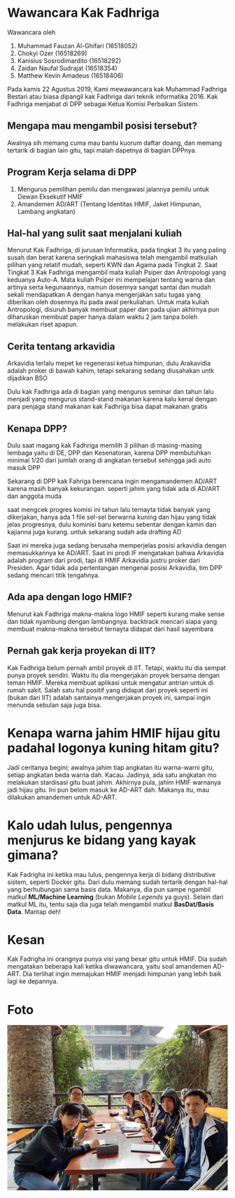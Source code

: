 # Wawancara Kak Fadhriga

Wawancara oleh
1. Muhammad Fauzan Al-Ghifari (16518052)
2. Chokyi Ozer (16518269)
3. Kanisius Sosrodimardito (16518292)
4. Zaidan Naufal Sudrajat (16518354)
5. Matthew Kevin Amadeus (16518406)

Pada kamis 22 Agustus 2019, Kami mewawancara kak Muhammad Fadhriga Bestari atau biasa dipangil kak Fadhriga dari teknik informatika 2016. Kak Fadhriga menjabat di DPP sebagai Ketua Komisi Perbaikan Sistem.

<h2>Mengapa mau mengambil posisi tersebut?</h2>
<p>Awalnya sih memang cuma mau bantu kuorum daftar doang, dan memang tertarik di bagian lain gitu, tapi malah dapetnya di bagian DPPnya.</p>

## Program Kerja selama di DPP
1. Mengurus pemilihan pemilu dan mengawasi jalannya pemilu untuk Dewan Eksekutif HMIF
2. Amandemen AD/ART (Tentang Identitas HMIF, Jaket Himpunan, Lambang angkatan)

## Hal-hal yang sulit saat menjalani kuliah
Menurut Kak Fadhriga, di jurusan Informatika, pada tingkat 3 itu yang paling susah dan berat karena seringkali mahasiswa telah mengambil matkuliah pilihan yang relatif mudah, seperti KWN dan Agama pada Tingkat 2. Saat Tingkat 3 Kak Fadhriga mengambil mata kuliah Psiper dan Antropologi yang keduanya Auto-A. Mata kuliah Psiper ini mempelajari tentang warna dan artinya serta kegunaannya, namun dosennya sangat santai dan mudah sekali mendapatkan A dengan hanya mengerjakan satu tugas yang diberikan oleh dosennya itu pada awal perkuliahan. Untuk mata kuliah Antropologi, disuruh banyak membuat paper dan pada ujian akhirnya pun diharuskan membuat paper hanya dalam waktu 2 jam tanpa boleh melakukan riset apapun.

## Cerita tentang arkavidia
Arkavidia terlalu mepet ke regenerasi ketua himpunan, dulu Arakavidia adalah proker di bawah kahim, tetapi sekarang sedang diusahakan untk dijadikan BSO

Dulu kak Fadhriga ada di bagian yang mengurus seminar dan tahun lalu menjadi yang mengurus stand-stand makanan karena kalu kenal dengan para penjaga stand makanan kak Fadhriga bisa dapat makanan gratis

## Kenapa DPP?
Dulu saat magang kak Fadhriga memilih 3 pilihan di masing-masing lembaga yaitu di DE, DPP dan Kesenatoran, karena DPP membutuhkan minimal 1/20 dari jumlah orang di angkatan tersebut sehingga jadi auto masuk DPP

Sekarang di DPP kak Fahriga berencana ingin mengamandemen AD/ART karena masih banyak kekurangan. seperti jahim yang tidak ada di AD/ART dan anggota muda

saat mengcek progres komisi ini tahun lalu ternayta tidak banyak yang dikerjakan, hanya ada 1 file sel-sel berwarna kuning dan hijau yang tidak jelas progresnya, dulu kominisi baru ketemu sebentar dengan kamin dan kajianna juga kurang. untuk sekarang sudah ada drafting AD

Saat ini mereka juga sedang berusaha memperjelas posisi arkavidia dengan memasukkannya ke AD/ART. Saat ini prodi IF mengatakan bahwa Arkavidia adalah program dari prodi, tapi di HMIF Arkavidia justru proker dari Presiden. Agar tidak ada pertentangan mengenai posisi Arkavidia, tim DPP sedang mencari titik tengahnya.

## Ada apa dengan logo HMIF?
Menurut kak Fadhriga makna-makna logo HMIF seperti kurang make sense dan tidak nyambung dengan lambangnya. backtrack mencari siapa yang membuat makna-makna tersebut ternayta didapat dari hasil sayembara

## Pernah gak kerja proyekan di IIT?
Kak Fadhriga belum pernah ambil proyek di IIT. Tetapi, waktu itu dia sempat punya proyek sendiri. Waktu itu dia mengerjakan proyek bersama dengan teman HMIF. Mereka membuat aplikasi untuk mengatur antrian untuk di rumah sakit. Salah satu hal positif yang didapat dari proyek seperti ini (bukan dari IIT) adalah santainya mengerjakan proyek ini, sampai ingin menunda sebulan saja juga bisa.

# Kenapa warna jahim HMIF hijau gitu padahal logonya kuning hitam gitu?
<p>
Jadi ceritanya begini; awalnya jahim tiap angkatan itu warna-warni gitu, setiap angkatan beda warna dah. Kacau. Jadinya, ada satu angkatan mo melakukan stardisasi gitu buat jahim. Akhirnya pula, jahim HMIF warnanya jadi hijau gitu. Ini pun belom masuk ke AD-ART dah. Makanya itu, mau dilakukan amandemen untuk AD-ART.
</p>

# Kalo udah lulus, pengennya menjurus ke bidang yang kayak gimana?
<p>
Kak Fadrigha ini ketika mau lulus, pengennya kerja di bidang distributive sistem, seperti Docker gitu. Dari dulu memang sudah tertarik dengan hal-hal yang berhubungan sama basis data. Makanya, dia pun sampe ngambil matkul <b>ML/Machine Learning</b> (bukan <i>Mobile Legends</i> ya guys). Selain dari matkul ML itu, tentu saja dia juga telah mengambil matkul <b>BasDat/Basis Data</b>. Mantap deh!
</p>

# Kesan
<p>
Kak Fadrigha ini orangnya punya visi yang besar gitu untuk HMIF. Dia sudah mengatakan beberapa kali ketika diwawancara, yaitu soal amandemen AD-ART. Dia terlihat ingin memajukan HMIF menjadi himpunan yang lebih baik lagi ke depannya.
</p>

# Foto
![foto](./16518052-16518269-16518292-16518354-16518406.jpg)

